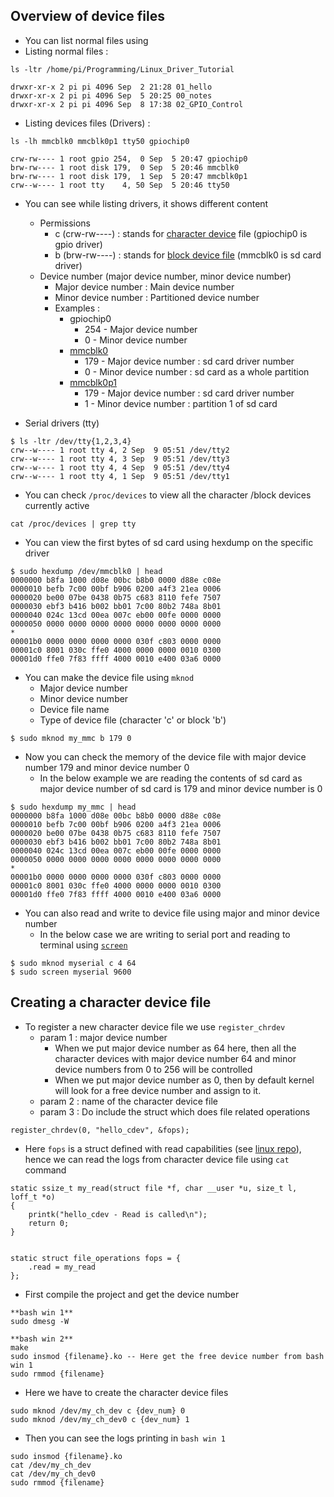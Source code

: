 
## Overview of device files

- You can list normal files using 
- Listing normal files : 
```
ls -ltr /home/pi/Programming/Linux_Driver_Tutorial

drwxr-xr-x 2 pi pi 4096 Sep  2 21:28 01_hello
drwxr-xr-x 2 pi pi 4096 Sep  5 20:25 00_notes
drwxr-xr-x 2 pi pi 4096 Sep  8 17:38 02_GPIO_Control
```

- Listing devices files (Drivers) : 
```
ls -lh mmcblk0 mmcblk0p1 tty50 gpiochip0

crw-rw---- 1 root gpio 254,  0 Sep  5 20:47 gpiochip0
brw-rw---- 1 root disk 179,  0 Sep  5 20:46 mmcblk0
brw-rw---- 1 root disk 179,  1 Sep  5 20:47 mmcblk0p1
crw--w---- 1 root tty    4, 50 Sep  5 20:46 tty50
```

- You can see while listing drivers, it shows different content
	- Permissions
		- c (crw-rw----) : stands for [character device](References#Character%20device%20file) file (gpiochip0 is gpio driver)
		- b (brw-rw----) : stands for [block device file](References#Block%20device%20file) (mmcblk0 is sd card driver)
	- Device number (major device number, minor device number)
		- Major device number : Main device number
		- Minor device number : Partitioned device number
		- Examples : 
			- gpiochip0
				- 254 - Major device number
				- 0 - Minor device number
			- [mmcblk0](References#SD%20card%20driver) 
				- 179 - Major device number : sd card driver number
				- 0 - Minor device number : sd card as a whole partition
			- [mmcblk0p1](References#SD%20card%20driver)
				- 179 - Major device number : sd card driver number
				- 1 - Minor device number : partition 1 of sd card

- Serial drivers (tty)
```
$ ls -ltr /dev/tty{1,2,3,4} 
crw--w---- 1 root tty 4, 2 Sep  9 05:51 /dev/tty2
crw--w---- 1 root tty 4, 3 Sep  9 05:51 /dev/tty3
crw--w---- 1 root tty 4, 4 Sep  9 05:51 /dev/tty4
crw--w---- 1 root tty 4, 1 Sep  9 05:51 /dev/tty1
```

- You can check ```/proc/devices``` to view all the character /block devices currently active
```
cat /proc/devices | grep tty
```

- You can view the first bytes of sd card using hexdump on the specific driver
```
$ sudo hexdump /dev/mmcblk0 | head
0000000 b8fa 1000 d08e 00bc b8b0 0000 d88e c08e
0000010 befb 7c00 00bf b906 0200 a4f3 21ea 0006
0000020 be00 07be 0438 0b75 c683 8110 fefe 7507
0000030 ebf3 b416 b002 bb01 7c00 80b2 748a 8b01
0000040 024c 13cd 00ea 007c eb00 00fe 0000 0000
0000050 0000 0000 0000 0000 0000 0000 0000 0000
*
00001b0 0000 0000 0000 0000 030f c803 0000 0000
00001c0 8001 030c ffe0 4000 0000 0000 0010 0300
00001d0 ffe0 7f83 ffff 4000 0010 e400 03a6 0000
```

- You can make the device file using ```mknod``` 
	- Major device number
	- Minor device number
	- Device file name
	- Type of device file (character 'c' or block 'b')
```
$ sudo mknod my_mmc b 179 0
```

- Now you can check the memory of the device file with major device number 179 and minor device number 0
	- In the below example we are reading the contents of sd card as major device number of sd card is 179 and minor device number is 0
```
$ sudo hexdump my_mmc | head
0000000 b8fa 1000 d08e 00bc b8b0 0000 d88e c08e
0000010 befb 7c00 00bf b906 0200 a4f3 21ea 0006
0000020 be00 07be 0438 0b75 c683 8110 fefe 7507
0000030 ebf3 b416 b002 bb01 7c00 80b2 748a 8b01
0000040 024c 13cd 00ea 007c eb00 00fe 0000 0000
0000050 0000 0000 0000 0000 0000 0000 0000 0000
*
00001b0 0000 0000 0000 0000 030f c803 0000 0000
00001c0 8001 030c ffe0 4000 0000 0000 0010 0300
00001d0 ffe0 7f83 ffff 4000 0010 e400 03a6 0000
```

- You can also read and write to device file using major and minor device number
	- In the below case we are writing to serial port and reading to terminal using [`screen`](References#Screen%20command) 
```
$ sudo mknod myserial c 4 64
$ sudo screen myserial 9600
```

## Creating a character device file

- To register a new character device file we use `register_chrdev`
	- param 1 : major device number
		- When we put major device number as 64 here, then all the character devices with major device number 64 and minor device numbers from 0 to 256 will be controlled
		- When we put major device number as 0, then by default kernel will look for a free device number and assign to it.
	- param 2 : name of the character device file
	- param 3 : Do include the struct which does file related operations
```
register_chrdev(0, "hello_cdev", &fops);
```

- Here `fops` is a struct defined with read capabilities (see [linux repo](https://elixir.bootlin.com/linux)), hence we can read the logs from  character device file using `cat` command
```
static ssize_t my_read(struct file *f, char __user *u, size_t l, loff_t *o)
{
	printk("hello_cdev - Read is called\n");
	return 0;
}


static struct file_operations fops = {
	.read = my_read
};
```


- First compile the project and get the device number
```
**bash win 1**
sudo dmesg -W 

**bash win 2**
make
sudo insmod {filename}.ko -- Here get the free device number from bash win 1
sudo rmmod {filename}
```

- Here we have to create the character device files
```
sudo mknod /dev/my_ch_dev c {dev_num} 0
sudo mknod /dev/my_ch_dev0 c {dev_num} 1
```

- Then you can see the logs printing in `bash win 1`
```
sudo insmod {filename}.ko
cat /dev/my_ch_dev
cat /dev/my_ch_dev0
sudo rmmod {filename}
```
